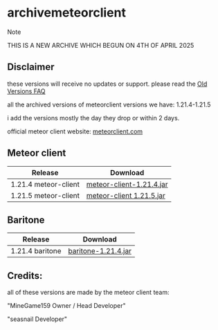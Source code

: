 # archivemeteorclient
> [!NOTE]
> THIS IS A NEW ARCHIVE WHICH BEGUN ON 4TH OF APRIL 2025

## Disclaimer
these versions will receive no updates or support. please read the [Old Versions FAQ](https://meteorclient.com/faq/old-versions)

all the archived versions of meteorclient versions we have: 1.21.4-1.21.5

i add the versions mostly the day they drop or within 2 days.

official meteor client website: [meteorclient.com](https://meteorclient.com/)

## Meteor client

| Release             | Download                                                                                         |
|---------------------|--------------------------------------------------------------------------------------------------------------------------------------------|
| 1.21.4 meteor-client              | [meteor-client-1.21.4.jar](https://github.com/hydefromme/archivemeteorclient/blob/main/versions/meteor-client-1.21.4-37.jar) |
| 1.21.5 meteor-client             | [meteor-client 1.21.5.jar](https://github.com/hydefromme/archivemeteorclient/blob/main/versions/meteor/meteor-client-1.21.5-6.jar) |

## Baritone

| Release             | Download                                                                                         |
|---------------------|--------------------------------------------------------------------------------------------------------------------------------------------|
| 1.21.4 baritone                   | [baritone-1.21.4.jar](https://github.com/hydefromme/archivemeteorclient/blob/main/versions/baritone/baritone-meteor-1.21.4.jar)                |

## Credits:

all of these versions are made by the meteor client team: 

"MineGame159 Owner / Head Developer"

"seasnail Developer"
